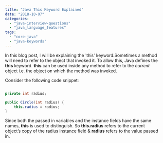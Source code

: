 ```yaml
---
title: "Java This Keyword Explained"
date: "2018-10-07"
categories: 
  - "java-interview-questions"
  - "java_language_features"
tags: 
  - "core-java"
  - "java-keywords"
---
```


In this blog post, I will be explaining the 'this' keyword.Sometimes a method will need to refer to the object that invoked it. To allow this, Java defines the **this** keyword. **this** can be used inside any method to refer to the _current_ object i.e. the object on which the method was invoked.

Consider the following code snippet:

```java

private int radius;

public Circle(int radius) {
    this.radius = radius;
}

````

Since both the passed in variables and the instance fields have the same names, **this** is used to distinguish. So **this.radius** refers to the current object’s copy of the radius instance field & **radius** refers to the value passed in.
